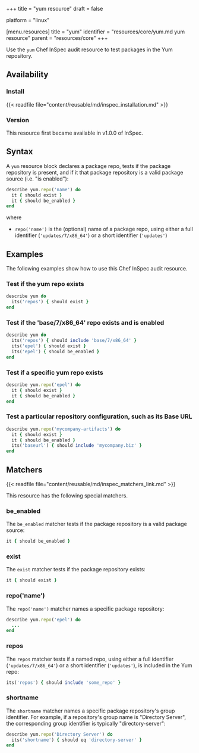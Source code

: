 +++
title = "yum resource"
draft = false

platform = "linux"

[menu.resources]
    title = "yum"
    identifier = "resources/core/yum.md yum resource"
    parent = "resources/core"
+++

Use the `yum` Chef InSpec audit resource to test packages in the Yum repository.

## Availability

### Install

{{< readfile file="content/reusable/md/inspec_installation.md" >}}

### Version

This resource first became available in v1.0.0 of InSpec.

## Syntax

A `yum` resource block declares a package repo, tests if the package repository is present, and if it that package repository is a valid package source (i.e. "is enabled"):

```ruby
describe yum.repo('name') do
  it { should exist }
  it { should be_enabled }
end
```

where

- `repo('name')` is the (optional) name of a package repo, using either a full identifier (`'updates/7/x86_64'`) or a short identifier (`'updates'`)

## Examples

The following examples show how to use this Chef InSpec audit resource.

### Test if the yum repo exists

```ruby
describe yum do
  its('repos') { should exist }
end
```

### Test if the 'base/7/x86_64' repo exists and is enabled

```ruby
describe yum do
  its('repos') { should include 'base/7/x86_64' }
  its('epel') { should exist }
  its('epel') { should be_enabled }
end
```

### Test if a specific yum repo exists

```ruby
describe yum.repo('epel') do
  it { should exist }
  it { should be_enabled }
end
```

### Test a particular repository configuration, such as its Base URL

```ruby
describe yum.repo('mycompany-artifacts') do
  it { should exist }
  it { should be_enabled }
  its('baseurl') { should include 'mycompany.biz' }
end
```

## Matchers

{{< readfile file="content/reusable/md/inspec_matchers_link.md" >}}

This resource has the following special matchers.

### be_enabled

The `be_enabled` matcher tests if the package repository is a valid package source:

```ruby
it { should be_enabled }
```

### exist

The `exist` matcher tests if the package repository exists:

```ruby
it { should exist }
```

### repo('name')

The `repo('name')` matcher names a specific package repository:

```ruby
describe yum.repo('epel') do
  ...
end
```

### repos

The `repos` matcher tests if a named repo, using either a full identifier (`'updates/7/x86_64'`) or a short identifier (`'updates'`), is included in the Yum repo:

```ruby
its('repos') { should include 'some_repo' }
```

### shortname

The `shortname` matcher names a specific package repository's group identifier. For example, if a repository's group name is "Directory Server", the corresponding group identifier is typically "directory-server":

```ruby
describe yum.repo('Directory Server') do
  its('shortname') { should eq 'directory-server' }
end
```
